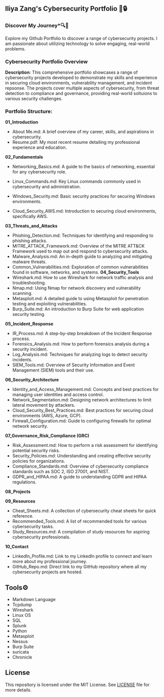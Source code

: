 ## Iliya Zang's Cybersecurity Portfolio  🚨🔒

### Discover My Journey*🔍💫

Explore my Github Portfolio to discover a range of cybersecurity projects. I am passionate about utilizing technology to solve engaging, real-world problems. 


### Cybersecurity Portfolio Overview

**Description**: This comprehensive portfolio showcases a range of cybersecurity projects developed to demonstrate my skills and experience in securing cloud environments, vulnerability management, and incident repsonse. The projects cover multiple aspects of cybersecurity, from threat detection to compliance and governance, providing real-world soltuions to various security challenges.


### Portfolio Structure:

**01_Introduction** 

- About Me.md: A brief overview of my career, skills, and aspirations in cybersecurity.
- Resume.pdf: My most recent resume detailing my professional experience and education.

**02_Fundamentals**
- Networking_Basics.md: A guide to the basics of networking, essential for any cybersecurity role.

- Linux_Commands.md: Key Linux commands commonly used in cybersecurity and administration.

- Windows_Security.md: Basic security practices for securing Windows environments.

- Cloud_Security_AWS.md: Introduction to securing cloud environments, specifically AWS.

**03_Threats_and_Attacks**
- Phishing_Detection.md: Techniques for identifying and responding to phishing attacks.
- MITRE_ATTACK_Framework.md: Overview of the MITRE ATT&CK Framework used to map out and respond to cybersecurity attacks.
- Malware_Analysis.md: An in-depth guide to analyzing and mitigating malware threats.
- Common_Vulnerabilities.md: Exploration of common vulnerabilities found in software, networks, and systems.
**04_Security_Tools**
- Wireshark.md: How to use Wireshark for network traffic analysis and troubleshooting.
- Nmap.md: Using Nmap for network discovery and vulnerability scanning.
- Metasploit.md: A detailed guide to using Metasploit for penetration testing and exploiting vulnerabilities.
- Burp_Suite.md: An introduction to Burp Suite for web application security testing.

**05_Incident_Response**
- IR_Process.md: A step-by-step breakdown of the Incident Response process.
- Forensics_Analysis.md: How to perform forensics analysis during a security incident.
- Log_Analysis.md: Techniques for analyzing logs to detect security incidents.
- SIEM_Tools.md: Overview of Security Information and Event Management (SIEM) tools and their use.

**06_Security_Architecture**
- Identity_and_Access_Management.md: Concepts and best practices for managing user identities and access control.
- Network_Segmentation.md: Designing network architectures to limit lateral movement by attackers.
- Cloud_Security_Best_Practices.md: Best practices for securing cloud environments (AWS, Azure, GCP).
- Firewall_Configuration.md: Guide to configuring firewalls for optimal network security.

**07_Governance_Risk_Compliance (GRC)**
- Risk_Assessment.md: How to perform a risk assessment for identifying potential security risks.
- Security_Policies.md: Understanding and creating effective security policies for organizations.
- Compliance_Standards.md: Overview of cybersecurity compliance standards such as SOC 2, ISO 27001, and NIST.
- GDPR_and_HIPAA.md: A guide to understanding GDPR and HIPAA regulations.

**08_Projects**

**09_Resources**
- Cheat_Sheets.md: A collection of cybersecurity cheat sheets for quick reference.
- Recommended_Tools.md: A list of recommended tools for various cybersecurity tasks.
- Study_Resources.md: A compilation of study resources for aspiring cybersecurity professionals.

**10_Contact**
- LinkedIn_Profile.md: Link to my LinkedIn profile to connect and learn more about my professional journey.
- GitHub_Repo.md: Direct link to my GitHub repository where all my cybersecurity projects are hosted.


## Tools⚙️
- Markdown Language
- Tcpdump
- Wireshark 
- Linux OS
- SQL 
- Splunk 
- Python 
- Metasploit 
- Nessus 
- Burp Suite 
- suricata
- Chronicle


## License 

This repository is licensed under the MIT License. See [LICENSE](./LICENSE.md) file for more details.


